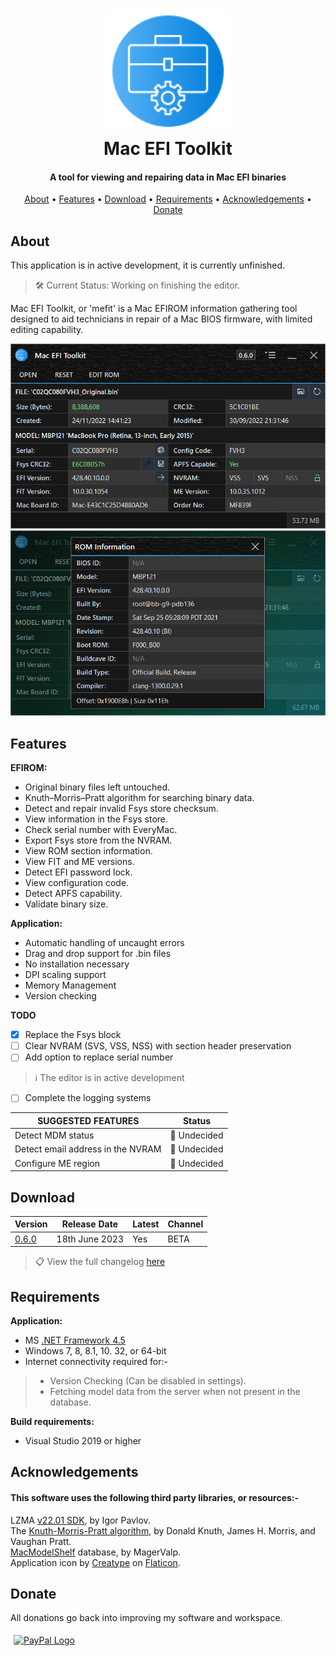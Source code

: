<h1 align="center">
<img width="200" src="files/images/img128px.png" alt="SMCFT Logo">
<br>
Mac EFI Toolkit
</h1>

<h4 align="center">A tool for viewing and repairing data in Mac EFI binaries</h4>
<p align="center">
  <a href="#about">About</a> •
  <a href="#features">Features</a> •
  <a href="#download">Download</a> •
  <a href="#requirements">Requirements</a> •
  <a href="#acknowledgements">Acknowledgements</a> •
  <a href="#donate">Donate</a>
</p>

## About

This application is in active development, it is currently unfinished.
>🛠 Current Status: Working on finishing the editor.

Mac EFI Toolkit, or 'mefit' is a Mac EFIROM information gathering tool designed to aid technicians in repair of a Mac BIOS firmware, with limited editing capability.

<img width="550" src="files/images/met.png" alt="MET">
<img width="550" src="files/images/met_alt.png" alt="MET_ALT">

## Features

**EFIROM:**
- Original binary files left untouched.
- Knuth–Morris–Pratt algorithm for searching binary data.
- Detect and repair invalid Fsys store checksum.
- View information in the Fsys store.
- Check serial number with EveryMac.
- Export Fsys store from the NVRAM.
- View ROM section information.
- View FIT and ME versions.
- Detect EFI password lock.
- View configuration code.
- Detect APFS capability.
- Validate binary size.

**Application:**
- Automatic handling of uncaught errors
- Drag and drop support for .bin files
- No installation necessary
- DPI scaling support
- Memory Management
- Version checking

**TODO**
- [x] Replace the Fsys block
- [ ] Clear NVRAM (SVS, VSS, NSS) with section header preservation
- [ ] Add option to replace serial number
> ℹ️ The editor is in active development
- [ ] Complete the logging systems

| SUGGESTED FEATURES                   | Status      |
|--------------------------------------|-------------|
| Detect MDM status                    |🔴 Undecided |
| Detect email address in the NVRAM    |🔴 Undecided |
| Configure ME region	               |🔴 Undecided |

## Download

| Version| Release Date| Latest | Channel |
|--------|-------------|--------|---------|
|[0.6.0](https://github.com/MuertoGB/MacEfiToolkit/releases/latest)| 18th June 2023 | Yes | BETA |

> 📋 View the full changelog [here](CHANGELOG.md)

## Requirements

**Application:**
- MS [.NET Framework 4.5](https://www.microsoft.com/en-GB/download/details.aspx?id=30653)
- Windows 7, 8, 8.1, 10. 32, or 64-bit
- Internet connectivity required for:-
> - Version Checking (Can be disabled in settings).
> - Fetching model data from the server when not present in the database.

**Build requirements:**
- Visual Studio 2019 or higher

## Acknowledgements

#### This software uses the following third party libraries, or resources:-

LZMA [v22.01 SDK](https://www.7-zip.org/sdk.html), by Igor Pavlov.\
The [Knuth-Morris-Pratt algorithm](https://en.wikipedia.org/wiki/Knuth%E2%80%93Morris%E2%80%93Pratt_algorithm), by Donald Knuth, James H. Morris, and  Vaughan Pratt.\
[MacModelShelf](https://github.com/MagerValp/MacModelShelf) database, by MagerValp.\
Application icon by [Creatype](https://www.flaticon.com/free-icon/toolkit_6457096?term=toolkit&page=1&position=38&origin=search&related_id=6457096) on [Flaticon](https://www.flaticon.com).

## Donate

All donations go back into improving my software and workspace.

<a href="https://www.paypal.com/donate/?hosted_button_id=Z88F3UEZB47SQ"><img width="160" src="https://www.paypalobjects.com/webstatic/mktg/Logo/pp-logo-200px.png" alt="PayPal Logo" vspace="5" hspace="5"></a>
